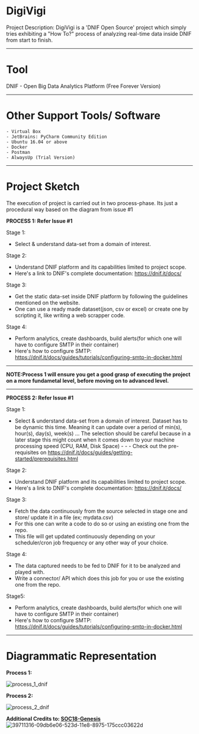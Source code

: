 # DigiVigi


Project Description:
	DigiVigi is a 'DNIF Open Source' project which simply tries exhibiting a "How To?" process of analyzing real-time data inside DNIF from start to finish.

___________________________ 
# **Tool** 

DNIF - Open Big Data Analytics Platform (Free Forever Version)

________________ 
# **Other Support Tools/ Software**

	- Virtual Box
	- JetBrains: PyCharm Community Edition
	- Ubuntu 16.04 or above
	- Docker
	- Postman
	- AlwaysUp (Trial Version)

____________________ 
# **Project Sketch** 

The execution of project is carried out in two process-phase. 
Its just a procedural way based on the diagram from issue #1

**PROCESS 1: Refer Issue #1**

Stage 1: 
- Select & understand data-set from a domain of interest.

Stage 2: 
- Understand DNIF platform and its capabilities limited to project scope.
- Here's a link to DNIF's complete documentation: https://dnif.it/docs/
	
Stage 3: 
- Get the static data-set inside DNIF platform by following the guidelines mentioned on the website.
- One can use a ready made dataset(json, csv or excel) or create one by scripting it, like writing a web scrapper code.

Stage 4: 
- Perform analytics, create dashboards, build alerts(for which one will have to configure SMTP in their container)
- Here's how to configure SMTP: https://dnif.it/docs/guides/tutorials/configuring-smtp-in-docker.html



_____

**NOTE:Process 1 will ensure you get a good grasp of executing the project on a more fundametal level, before moving on to advanced level.**
_____

**PROCESS 2: Refer Issue #1**

Stage 1:
- Select & understand data-set from a domain of interest. Dataset has to be dynamic this time. Meaning it can update over a period of min(s), hour(s), day(s), week(s) ... The selection should be careful because in a later stage this might count when it comes down to your machine processing speed (CPU, RAM, Disk Space) - -   - Check out the pre-requisites on https://dnif.it/docs/guides/getting-started/prerequisites.html

Stage 2:
- Understand DNIF platform and its capabilities limited to project scope.
- Here's a link to DNIF's complete documentation: https://dnif.it/docs/

Stage 3:
- Fetch the data continuously from the source selected in stage one and store/ update it in a file (ex; mydata.csv)
- For this one can write a code to do so or using an existing one from the repo.
- This file will get updated continuously depending on your scheduler/cron job frequency or any other way of your choice. 

Stage 4:
- The data captured needs to be fed to DNIF for it to be analyzed and played with.
- Write a connector/ API which does this job for you or use the existing one from the repo.

Stage5: 
- Perform analytics, create dashboards, build alerts(for which one will have to configure SMTP in their container)
- Here's how to configure SMTP: https://dnif.it/docs/guides/tutorials/configuring-smtp-in-docker.html

____________________  
# **Diagrammatic Representation**


**Process 1:**

![process_1_dnif](https://user-images.githubusercontent.com/38049677/39574485-0dad9fae-4ef5-11e8-96c9-2aba1e6ff108.png)

**Process 2:**

![process_2_dnif](https://user-images.githubusercontent.com/38049677/39574484-0d74b900-4ef5-11e8-8bdc-adf3f6f50b12.png)

**Additional Credits to: [SOC18-Genesis](https://github.com/dnif/SOC18-genesis/issues/5)**
![39711316-09db6e06-523d-11e8-8975-175ccc03622d](https://user-images.githubusercontent.com/38049677/40010897-c4011714-57c3-11e8-944f-b3523fd58865.png)
